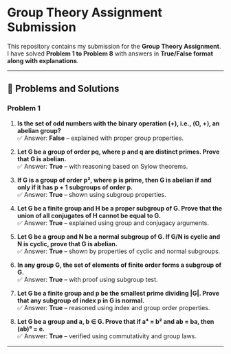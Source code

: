 # Group Theory Assignment Submission

This repository contains my submission for the **Group Theory Assignment**.  
I have solved **Problem 1 to Problem 8** with answers in **True/False format along with explanations**.

---

## 📌 Problems and Solutions

### Problem 1
1. **Is the set of odd numbers with the binary operation (+), i.e., ⟨O, +⟩, an abelian group?**  
✅ Answer: **False** – explained with proper group properties.

2. **Let G be a group of order pq, where p and q are distinct primes. Prove that G is abelian.**  
   ✅ Answer: **True** – with reasoning based on Sylow theorems.

3. **If G is a group of order p², where p is prime, then G is abelian if and only if it has p + 1 subgroups of order p.**  
   ✅ Answer: **True** – shown using subgroup properties.

4. **Let G be a finite group and H be a proper subgroup of G. Prove that the union of all conjugates of H cannot be equal to G.**  
   ✅ Answer: **True** – explained using group and conjugacy arguments.

5. **Let G be a group and N be a normal subgroup of G. If G/N is cyclic and N is cyclic, prove that G is abelian.**  
   ✅ Answer: **True** – shown by properties of cyclic and normal subgroups.

6. **In any group G, the set of elements of finite order forms a subgroup of G.**  
   ✅ Answer: **True** – with proof using subgroup test.

7. **Let G be a finite group and p be the smallest prime dividing |G|. Prove that any subgroup of index p in G is normal.**  
   ✅ Answer: **True** – reasoned using index and group order properties.

8. **Let G be a group and a, b ∈ G. Prove that if a⁴ = b² and ab = ba, then (ab)⁶ = e.**  
   ✅ Answer: **True** – verified using commutativity and group laws.

---
